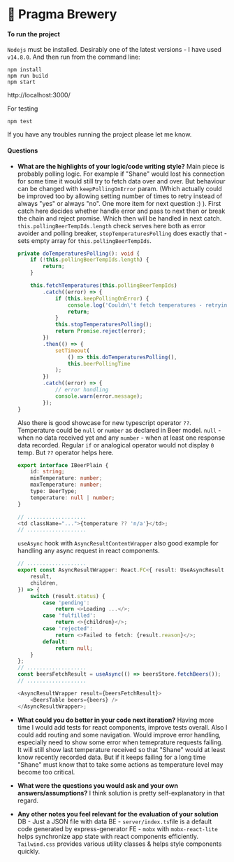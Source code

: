 # 🍻 Pragma Brewery

#### To run the project

`Nodejs` must be installed. Desirably one of the latest versions - I have used `v14.8.0`.
And then run from the command line:
```
npm install
npm run build
npm start
```
http://localhost:3000/

For testing
```
npm test
```

If you have any troubles running the project please let me know.

#### Questions

-   **What are the highlights of your logic/code writing style?**
    Main piece is probably polling logic. For example if "Shane" would lost his connection for some time it would still try to fetch data over and over. But behaviour can be changed with `keepPollingOnError` param. (Which actually could be improved too by allowing setting number of times to retry instead of always "yes" or always "no". One more item for next question :) ).
    First catch here decides whether handle error and pass to next then or break the chain and reject promise. Which then will be handled in next catch.
    `this.pollingBeerTempIds.length` check serves here both as error avoider and polling breaker, `stopTemperaturesPolling` does exactly that - sets empty array for `this.pollingBeerTempIds`.

    ```typescript
    private doTemperaturesPolling(): void {
        if (!this.pollingBeerTempIds.length) {
            return;
        }

        this.fetchTemperatures(this.pollingBeerTempIds)
            .catch((error) => {
                if (this.keepPollingOnError) {
                    console.log('Couldn\'t fetch temperatures - retrying');
                    return;
                }
                this.stopTemperaturesPolling();
                return Promise.reject(error);
            })
            .then(() => {
                setTimeout(
                    () => this.doTemperaturesPolling(),
                    this.beerPollingTime
                );
            })
            .catch((error) => {
                // error handling
                console.warn(error.message);
            });
    }
    ```

    Also there is good showcase for new typescript operator `??`. Temperature could be `null` or `number` as declared in Beer model. `null` - when no data received yet and any `number` - when at least one response data recorded. Regular `if` or analogical operator would not display `0` temp. But `??` operator helps here.

    ```typescript
    export interface IBeerPlain {
        id: string;
        minTemperature: number;
        maxTemperature: number;
        type: BeerType;
        temperature: null | number;
    }

    // ...................
    <td className="...">{temperature ?? 'n/a'}</td>;
    // ...................
    ```

    `useAsync` hook with `AsyncResultContentWrapper` also good example for handling any async request in react components.

    ```typescript
    // ...................
    export const AsyncResultWrapper: React.FC<{ result: UseAsyncResult }> = ({
        result,
        children,
    }) => {
        switch (result.status) {
            case 'pending':
                return <>Loading ...</>;
            case 'fulfilled':
                return <>{children}</>;
            case 'rejected':
                return <>Failed to fetch: {result.reason}</>;
            default:
                return null;
        }
    };
    // ...................
    const beersFetchResult = useAsync(() => beersStore.fetchBeers());
    // ...................

    <AsyncResultWrapper result={beersFetchResult}>
        <BeersTable beers={beers} />
    </AsyncResultWrapper>;
    ```

-   **What could you do better in your code next iteration?**
    Having more time I would add tests for react components, improve tests overall. Also I could add routing and some navigation.
    Would improve error handling, especially need to show some error when temeprature requests failing. It will still show last temperature received so that "Shane" would at least know recently recorded data. But if it keeps failing for a long time "Shane" must know that to take some actions as temperature level may become too critical.
-   **What were the questions you would ask and your own answers/assumptions?**
    I think solution is pretty self-explanatory in that regard.
-   **Any other notes you feel relevant for the evaluation of your solution**
    DB - Just a JSON file with data
    BE - `server/index.ts`file is a default code generated by express-generator
    FE - `mobx` with `mobx-react-lite` helps synchronize app state with react components efficiently. `Tailwind.css` provides various utility classes & helps style components quickly.
